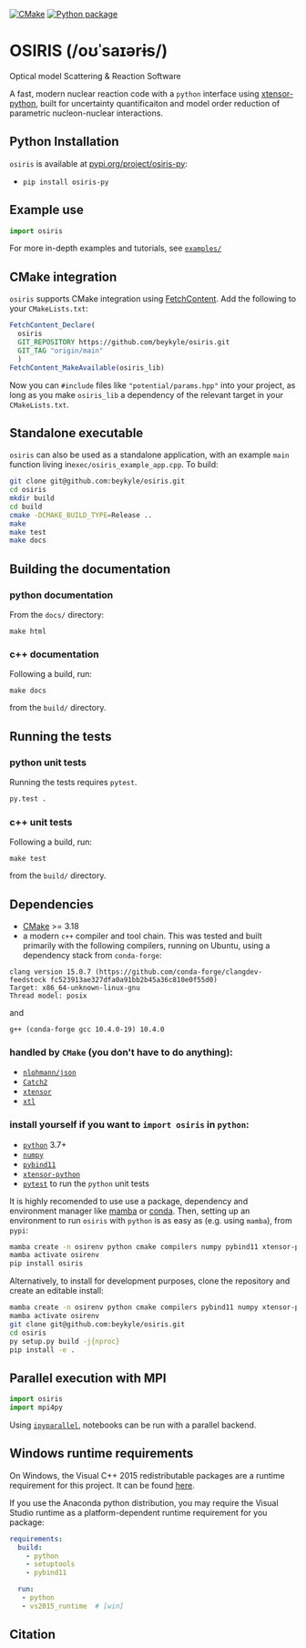 [![CMake](https://github.com/beykyle/osiris/actions/workflows/cmake.yml/badge.svg)](https://github.com/beykyle/osiris/actions/workflows/cmake.yml) [![Python package](https://github.com/beykyle/osiris/actions/workflows/python-package.yml/badge.svg)](https://github.com/beykyle/osiris/actions/workflows/python-package.yml)

OSIRIS   (/oʊˈsaɪərɨs/)
==============
Optical model Scattering & Reaction Software 

A fast, modern nuclear reaction code with a `python` interface using [xtensor-python](https://github.com/xtensor-stack/xtensor-python), built for uncertainty quantificaiton and model order reduction of parametric nucleon-nuclear interactions.

Python Installation
------------

`osiris` is available at [pypi.org/project/osiris-py](https://pypi.org/project/osiris-py):

 - `pip install osiris-py`

Example use
--------------

```python
import osiris

```

For more in-depth examples and tutorials, see [`examples/`](https://github.com/beykyle/osiris/tree/main/examples)

CMake integration
-----------------

`osiris` supports CMake integration using [FetchContent](https://cmake.org/cmake/help/latest/module/FetchContent.html). Add the following to your `CMakeLists.txt`:

```cmake
FetchContent_Declare(
  osiris 
  GIT_REPOSITORY https://github.com/beykyle/osiris.git
  GIT_TAG "origin/main"
  )
FetchContent_MakeAvailable(osiris_lib)
```

Now you can `#include` files like `"potential/params.hpp"` into your project, as long as you make `osiris_lib` a dependency of the relevant target in your `CMakeLists.txt`.


Standalone executable 
----------------------------

`osiris` can also be used as a standalone application, with an example `main` function living in`exec/osiris_example_app.cpp`. To build:

```zsh
git clone git@github.com:beykyle/osiris.git
cd osiris
mkdir build
cd build 
cmake -DCMAKE_BUILD_TYPE=Release .. 
make 
make test
make docs
```


Building the documentation
--------------------------

### python documentation
From the `docs/` directory:

```
make html
```

### c++ documentation

Following a build, run:

```
make docs
```

from the `build/` directory. 

Running the tests
-----------------

### python unit tests

Running the tests requires `pytest`.

```bash
py.test .
```

### c++ unit tests

Following a build, run:

```
make test
```

from the `build/` directory. 

Dependencies
-----------------

- [CMake](https://cmake.org/) >= 3.18
- a modern `c++` compiler and tool chain. This was tested and built primarily with the following compilers, running on Ubuntu, using a dependency stack from `conda-forge`:

```
clang version 15.0.7 (https://github.com/conda-forge/clangdev-feedstock fc523913ae327dfa0a91bb2b45a36c810e0f55d0)
Target: x86_64-unknown-linux-gnu
Thread model: posix
```

and 

```
g++ (conda-forge gcc 10.4.0-19) 10.4.0
```

### handled by `CMake` (you don't have to do anything):
- [`nlohmann/json`](https://github.com/nlohmann/json)
- [`Catch2`](https://catch2.docsforge.com/)
- [`xtensor`](https://github.com/xtensor-stack/xtensor)
- [`xtl`](https://github.com/xtensor-stack/xtl)

### install yourself if you want to `import osiris` in `python`:
- [`python`](https://www.python.org/) 3.7+
- [`numpy`](https://numpy.org/)
- [`pybind11`](https://pybind11.readthedocs.io/en/stable/index.html)
- [`xtensor-python`](https://github.com/xtensor-stack/xtensor-python)
- [`pytest`](https://docs.pytest.org/en/7.4.x/) to run the `python` unit tests

It is highly recomended to use use a package, dependency and environment manager like [mamba](https://mamba.readthedocs.io/en/latest/) or [conda](https://docs.conda.io/en/latest/). Then, setting up an environment to run `osiris` with `python` is as easy as (e.g. using `mamba`), from `pypi`:

```zsh
mamba create -n osirenv python cmake compilers numpy pybind11 xtensor-python pytest
mamba activate osirenv
pip install osiris
```
Alternatively, to install for development purposes, clone the repository and create an editable install: 

```zsh
mamba create -n osirenv python cmake compilers pybind11 numpy xtensor-python
mamba activate osirenv
git clone git@github.com:beykyle/osiris.git
cd osiris
py setup.py build -j{nproc}
pip install -e .
```

Parallel execution with MPI
----------------------------
```python
import osiris
import mpi4py
```

Using [`ipyparallel`](https://ipyparallel.readthedocs.io/en/latest/), notebooks can be run with a parallel backend.

Windows runtime requirements
----------------------------

On Windows, the Visual C++ 2015 redistributable packages are a runtime
requirement for this project. It can be found [here](https://www.microsoft.com/en-us/download/details.aspx?id=48145).

If you use the Anaconda python distribution, you may require the Visual Studio
runtime as a platform-dependent runtime requirement for you package:

```yaml
requirements:
  build:
    - python
    - setuptools
    - pybind11

  run:
   - python
   - vs2015_runtime  # [win]
```


Citation
-----------------

